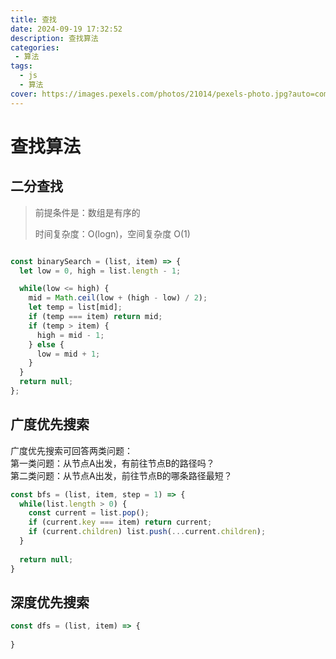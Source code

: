 ```yaml
---
title: 查找
date: 2024-09-19 17:32:52
description: 查找算法
categories:
 - 算法
tags:
  - js
  - 算法
cover: https://images.pexels.com/photos/21014/pexels-photo.jpg?auto=compress&cs=tinysrgb&w=1260&h=750&dpr=2
---
```


# 查找算法

## 二分查找

> 前提条件是：数组是有序的
>
> 时间复杂度：O(logn)，空间复杂度 O(1)

```javascript

const binarySearch = (list, item) => {
  let low = 0, high = list.length - 1;

  while(low <= high) {
    mid = Math.ceil(low + (high - low) / 2);
    let temp = list[mid];
    if (temp === item) return mid;
    if (temp > item) {
      high = mid - 1;
    } else {
      low = mid + 1;
    }
  }
  return null;
};

```

## 广度优先搜索

广度优先搜索可回答两类问题：<br>
第一类问题：从节点A出发，有前往节点B的路径吗？<br>
第二类问题：从节点A出发，前往节点B的哪条路径最短？

```javascript
const bfs = (list, item, step = 1) => {
  while(list.length > 0) {
    const current = list.pop();
    if (current.key === item) return current;
    if (current.children) list.push(...current.children);
  }
  
  return null;
}
```


## 深度优先搜索

```javascript
const dfs = (list, item) => {
  
}